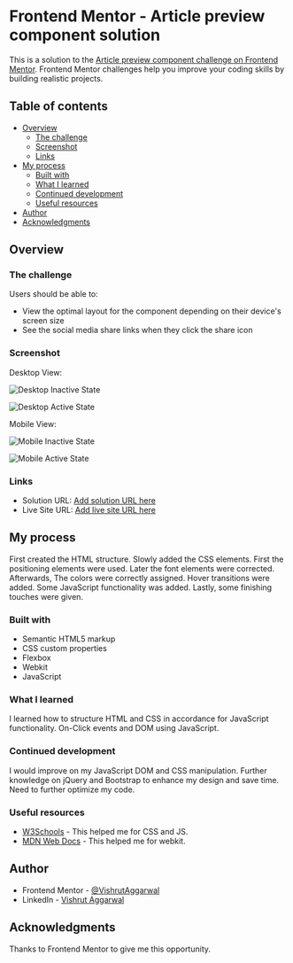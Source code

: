 # Frontend Mentor - Article preview component solution

This is a solution to the [Article preview component challenge on Frontend Mentor](https://www.frontendmentor.io/challenges/article-preview-component-dYBN_pYFT). Frontend Mentor challenges help you improve your coding skills by building realistic projects. 

## Table of contents

- [Overview](#overview)
  - [The challenge](#the-challenge)
  - [Screenshot](#screenshot)
  - [Links](#links)
- [My process](#my-process)
  - [Built with](#built-with)
  - [What I learned](#what-i-learned)
  - [Continued development](#continued-development)
  - [Useful resources](#useful-resources)
- [Author](#author)
- [Acknowledgments](#acknowledgments)

## Overview

### The challenge

Users should be able to:

- View the optimal layout for the component depending on their device's screen size
- See the social media share links when they click the share icon

### Screenshot

Desktop View:

![Desktop Inactive State](./screenshots/desk-inactive.png)

![Desktop Active State](./screenshots/desk-active.png)

Mobile View:

![Mobile Inactive State](./screenshots/mob-inactive.png)

![Mobile Active State](./screenshots/mob-active.png)

### Links

- Solution URL: [Add solution URL here](https://github.com/VishrutAggarwal/article-preview-component-master)
- Live Site URL: [Add live site URL here](https://vishrutaggarwal.github.io/article-preview-component-master/)

## My process

First created the HTML structure.
Slowly added the CSS elements.
First the positioning elements were used.
Later the font elements were corrected.
Afterwards, The colors were correctly assigned.
Hover transitions were added.
Some JavaScript functionality was added.
Lastly, some finishing touches were given.

### Built with

- Semantic HTML5 markup
- CSS custom properties
- Flexbox
- Webkit
- JavaScript

### What I learned

I learned how to structure HTML and CSS in accordance for JavaScript functionality.
On-Click events and DOM using JavaScript.

### Continued development

I would improve on my JavaScript DOM and CSS manipulation.
Further knowledge on jQuery and Bootstrap to enhance my design and save time.
Need to further optimize my code.

### Useful resources

- [W3Schools](https://www.w3schools.com/css/) - This helped me for CSS and JS.
- [MDN Web Docs](https://developer.mozilla.org/en-US/docs/Web/CSS) - This helped me for webkit.

## Author

- Frontend Mentor - [@VishrutAggarwal](https://www.frontendmentor.io/profile/VishrutAggarwal)
- LinkedIn - [Vishrut Aggarwal](https://www.linkedin.com/in/vishrut-aggarwal/)

## Acknowledgments

Thanks to Frontend Mentor to give me this opportunity.